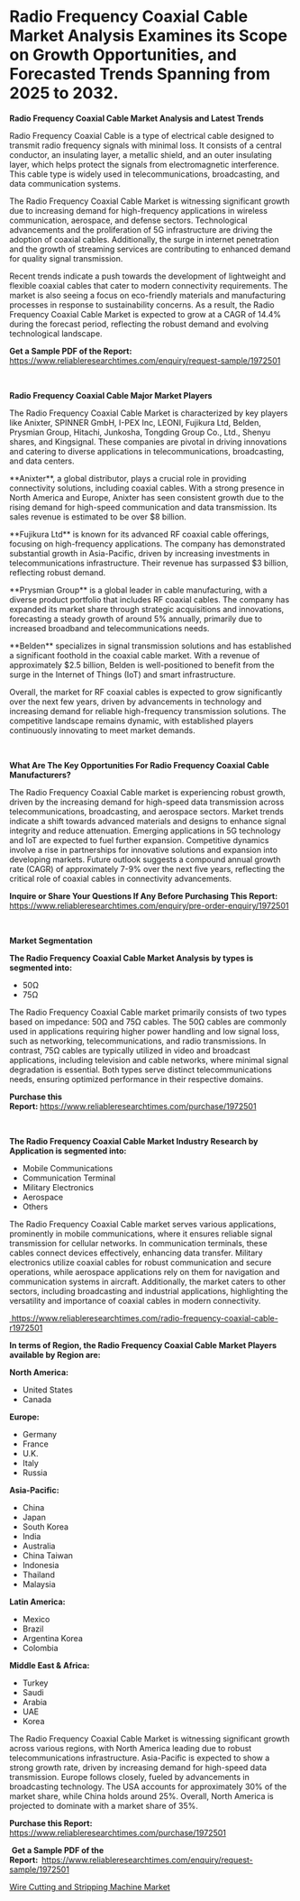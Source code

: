 <p><h1>Radio Frequency Coaxial Cable Market Analysis Examines its Scope on Growth Opportunities, and Forecasted Trends Spanning from 2025 to 2032.</h1></p><p><strong>Radio Frequency Coaxial Cable Market Analysis and Latest Trends</strong></p>
<p><p>Radio Frequency Coaxial Cable is a type of electrical cable designed to transmit radio frequency signals with minimal loss. It consists of a central conductor, an insulating layer, a metallic shield, and an outer insulating layer, which helps protect the signals from electromagnetic interference. This cable type is widely used in telecommunications, broadcasting, and data communication systems.</p><p>The Radio Frequency Coaxial Cable Market is witnessing significant growth due to increasing demand for high-frequency applications in wireless communication, aerospace, and defense sectors. Technological advancements and the proliferation of 5G infrastructure are driving the adoption of coaxial cables. Additionally, the surge in internet penetration and the growth of streaming services are contributing to enhanced demand for quality signal transmission.</p><p>Recent trends indicate a push towards the development of lightweight and flexible coaxial cables that cater to modern connectivity requirements. The market is also seeing a focus on eco-friendly materials and manufacturing processes in response to sustainability concerns. As a result, the Radio Frequency Coaxial Cable Market is expected to grow at a CAGR of 14.4% during the forecast period, reflecting the robust demand and evolving technological landscape.</p></p>
<p><strong>Get a Sample PDF of the Report:&nbsp;</strong> <a href="https://www.reliableresearchtimes.com/enquiry/request-sample/1972501?utm_campaign=2263&utm_medium=2&utm_source=Github&utm_content=ia&utm_term=06042025&utm_id=radio-frequency-coaxial-cable">https://www.reliableresearchtimes.com/enquiry/request-sample/1972501</a></p>
<p>&nbsp;</p>
<p><strong>Radio Frequency Coaxial Cable Major Market Players</strong></p>
<p><p>The Radio Frequency Coaxial Cable Market is characterized by key players like Anixter, SPINNER GmbH, I-PEX Inc, LEONI, Fujikura Ltd, Belden, Prysmian Group, Hitachi, Junkosha, Tongding Group Co., Ltd., Shenyu shares, and Kingsignal. These companies are pivotal in driving innovations and catering to diverse applications in telecommunications, broadcasting, and data centers.</p><p>**Anixter**, a global distributor, plays a crucial role in providing connectivity solutions, including coaxial cables. With a strong presence in North America and Europe, Anixter has seen consistent growth due to the rising demand for high-speed communication and data transmission. Its sales revenue is estimated to be over $8 billion.</p><p>**Fujikura Ltd** is known for its advanced RF coaxial cable offerings, focusing on high-frequency applications. The company has demonstrated substantial growth in Asia-Pacific, driven by increasing investments in telecommunications infrastructure. Their revenue has surpassed $3 billion, reflecting robust demand.</p><p>**Prysmian Group** is a global leader in cable manufacturing, with a diverse product portfolio that includes RF coaxial cables. The company has expanded its market share through strategic acquisitions and innovations, forecasting a steady growth of around 5% annually, primarily due to increased broadband and telecommunications needs.</p><p>**Belden** specializes in signal transmission solutions and has established a significant foothold in the coaxial cable market. With a revenue of approximately $2.5 billion, Belden is well-positioned to benefit from the surge in the Internet of Things (IoT) and smart infrastructure.</p><p>Overall, the market for RF coaxial cables is expected to grow significantly over the next few years, driven by advancements in technology and increasing demand for reliable high-frequency transmission solutions. The competitive landscape remains dynamic, with established players continuously innovating to meet market demands.</p></p>
<p>&nbsp;</p>
<p><strong>What Are The Key Opportunities For Radio Frequency Coaxial Cable Manufacturers?</strong></p>
<p><p>The Radio Frequency Coaxial Cable market is experiencing robust growth, driven by the increasing demand for high-speed data transmission across telecommunications, broadcasting, and aerospace sectors. Market trends indicate a shift towards advanced materials and designs to enhance signal integrity and reduce attenuation. Emerging applications in 5G technology and IoT are expected to fuel further expansion. Competitive dynamics involve a rise in partnerships for innovative solutions and expansion into developing markets. Future outlook suggests a compound annual growth rate (CAGR) of approximately 7-9% over the next five years, reflecting the critical role of coaxial cables in connectivity advancements.</p></p>
<p><strong>Inquire or Share Your Questions If Any Before Purchasing This Report:</strong> <a href="https://www.reliableresearchtimes.com/enquiry/pre-order-enquiry/1972501?utm_campaign=2263&utm_medium=2&utm_source=Github&utm_content=ia&utm_term=06042025&utm_id=radio-frequency-coaxial-cable">https://www.reliableresearchtimes.com/enquiry/pre-order-enquiry/1972501</a></p>
<p>&nbsp;</p>
<p><strong>Market Segmentation</strong></p>
<p><strong>The Radio Frequency Coaxial Cable Market Analysis by types is segmented into:</strong></p>
<p><ul><li>50Ω</li><li>75Ω</li></ul></p>
<p><p>The Radio Frequency Coaxial Cable market primarily consists of two types based on impedance: 50Ω and 75Ω cables. The 50Ω cables are commonly used in applications requiring higher power handling and low signal loss, such as networking, telecommunications, and radio transmissions. In contrast, 75Ω cables are typically utilized in video and broadcast applications, including television and cable networks, where minimal signal degradation is essential. Both types serve distinct telecommunications needs, ensuring optimized performance in their respective domains.</p></p>
<p><strong>Purchase this Report:&nbsp;</strong><a href="https://www.reliableresearchtimes.com/purchase/1972501?utm_campaign=2263&utm_medium=2&utm_source=Github&utm_content=ia&utm_term=06042025&utm_id=radio-frequency-coaxial-cable">https://www.reliableresearchtimes.com/purchase/1972501</a></p>
<p>&nbsp;</p>
<p><strong>The Radio Frequency Coaxial Cable Market Industry Research by Application is segmented into:</strong></p>
<p><ul><li>Mobile Communications</li><li>Communication Terminal</li><li>Military Electronics</li><li>Aerospace</li><li>Others</li></ul></p>
<p><p>The Radio Frequency Coaxial Cable market serves various applications, prominently in mobile communications, where it ensures reliable signal transmission for cellular networks. In communication terminals, these cables connect devices effectively, enhancing data transfer. Military electronics utilize coaxial cables for robust communication and secure operations, while aerospace applications rely on them for navigation and communication systems in aircraft. Additionally, the market caters to other sectors, including broadcasting and industrial applications, highlighting the versatility and importance of coaxial cables in modern connectivity.</p></p>
<p><a href="https://www.reliableresearchtimes.com/radio-frequency-coaxial-cable-r1972501?utm_campaign=2263&utm_medium=2&utm_source=Github&utm_content=ia&utm_term=06042025&utm_id=radio-frequency-coaxial-cable">&nbsp;https://www.reliableresearchtimes.com/radio-frequency-coaxial-cable-r1972501</a></p>
<p><strong>In terms of Region, the Radio Frequency Coaxial Cable Market Players available by Region are:</strong></p>
<p>
    <p> <strong> North America: </strong>
        <ul>
            <li>United States</li>
            <li>Canada</li>
        </ul>
        </p> 
    <p> <strong> Europe: </strong>
        <ul>
            <li>Germany</li>
            <li>France</li>
            <li>U.K.</li>
            <li>Italy</li>
            <li>Russia</li>
        </ul>
        </p> 
    <p> <strong> Asia-Pacific: </strong>
        <ul>
            <li>China</li>
            <li>Japan</li>
            <li>South Korea</li>
            <li>India</li>
            <li>Australia</li>
            <li>China Taiwan</li>
            <li>Indonesia</li>
            <li>Thailand</li>
            <li>Malaysia</li>
        </ul>
        </p> 
    <p> <strong> Latin America: </strong>
        <ul>
            <li>Mexico</li>
            <li>Brazil</li>
            <li>Argentina Korea</li>
            <li>Colombia</li>
        </ul>
        </p> 
    <p> <strong> Middle East & Africa: </strong>
        <ul>
            <li>Turkey</li>
            <li>Saudi</li>
            <li>Arabia</li>
            <li>UAE</li>
            <li>Korea</li>
        </ul>
    </p>
    </p>
<p><p>The Radio Frequency Coaxial Cable Market is witnessing significant growth across various regions, with North America leading due to robust telecommunications infrastructure. Asia-Pacific is expected to show a strong growth rate, driven by increasing demand for high-speed data transmission. Europe follows closely, fueled by advancements in broadcasting technology. The USA accounts for approximately 30% of the market share, while China holds around 25%. Overall, North America is projected to dominate with a market share of 35%.</p></p>
<p><strong>Purchase this Report: </strong><a href="https://www.reliableresearchtimes.com/purchase/1972501?utm_campaign=2263&utm_medium=2&utm_source=Github&utm_content=ia&utm_term=06042025&utm_id=radio-frequency-coaxial-cable">https://www.reliableresearchtimes.com/purchase/1972501</a></p>
<p>&nbsp;<strong>Get a Sample PDF of the Report:&nbsp;&nbsp;</strong><a href="https://www.reliableresearchtimes.com/enquiry/request-sample/1972501?utm_campaign=2263&utm_medium=2&utm_source=Github&utm_content=ia&utm_term=06042025&utm_id=radio-frequency-coaxial-cable">https://www.reliableresearchtimes.com/enquiry/request-sample/1972501</a></p>
<p><strong></strong></p>
<p><p><a href="https://github.com/stillsfloria19981/Market-Research-Report-List-1/blob/main/wire-cutting-and-stripping-machine-market.md?utm_campaign=2263&utm_medium=2&utm_source=Github&utm_content=ia&utm_term=06042025&utm_id=radio-frequency-coaxial-cable">Wire Cutting and Stripping Machine Market</a></p></p>